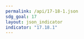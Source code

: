 ```yaml
---
permalink: /api/17-18-1.json
sdg_goal: 17
layout: json_indicator
indicator: "17.18.1"
---
```

